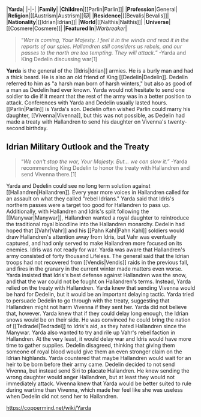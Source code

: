 |**Yarda**|
|-|-|
|**Family**|
|**Children**|[[Parlin\|Parlin]]|
|**Profession**|General|
|**Religion**|[[Austrism\|Austrism]]🐱︎|
|**Residence**|[[Bevalis\|Bevalis]]|
|**Nationality**|[[Idrian\|Idrian]]|
|**World**|[[Nalthis\|Nalthis]]|
|**Universe**|[[Cosmere\|Cosmere]]|
|**Featured In**|*Warbreaker*|

>“*War is coming, Your Majesty. I feel it in the winds and read it in the reports of our spies. Hallandren still considers us rebels, and our passes to the north are too tempting. They will attack.*”
\-Yarda and King Dedelin discussing war[1]


**Yarda** is the general of the [[Idris\|Idrian]] armies. He is a burly man and had a thick beard. He is also an old friend of King [[Dedelin\|Dedelin]]. Dedelin referred to him as "a harsh man born of harsh winters," but also as good of a man as Dedelin had ever known. Yarda would not hesitate to send one soldier to die if it meant that the rest of the army was in a better position to attack. Conferences with Yarda and Dedelin usually lasted hours.
[[Parlin\|Parlin]] is Yarda's son. Dedelin often wished Parlin could marry his daughter, [[Vivenna\|Vivenna]], but this was not possible, as Dedelin had made a treaty with Hallandren to send his daughter on Vivenna's twenty-second birthday.

## Idrian Military Outlook and the Treaty
>“*We can't stop the war, Your Majesty. But... we can slow it.*”
\-Yarda recommending King Dedelin to honor the treaty with Hallandren and send Vivenna there.[1]


Yarda and Dedelin could see no long term solution against [[Hallandren\|Hallandren]]. Every year more voices in Hallandren called for an assault on what they called "rebel Idrians." Yarda said that Idris's northern passes were a target too good for Hallandren to pass up. Additionally, with Hallandren and Idris's split following the [[Manywar\|Manywar]], Hallandren wanted a royal daughter to reintroduce the traditional royal bloodline into the Hallandren monarchy.
Dedelin had hoped that [[Vahr\|Vahr]] and his [[Pahn Kahl\|Pahn Kahl]] soldiers would draw Hallandren's attention away from Idris, but Vahr was eventually captured, and had only served to make Hallandren more focused on its enemies.
Idris was not ready for war. Yarda was aware that Hallandren's army consisted of forty thousand Lifeless. The general said that the Idrian troops had not recovered from [[Vendis\|Vendis]] raids in the previous fall, and fires in the granary in the current winter made matters even worse. Yarda insisted that Idris's best defense against Hallandren was the snow, and that the war could not be fought on Hallandren's terms.
Instead, Yarda relied on the treaty with Hallandren. Yarda knew that sending Vivenna would be hard for Dedelin, but it would be an important delaying tactic. Yarda tried to persuade Dedelin to go through with the treaty, suggesting that Hallandren might not harm Vivenna if they sent her. Yarda did not believe that, however.
Yarda knew that if they could delay long enough, the Idrian snows would be on their side. He was convinced he could bring the nation of [[Tedradel\|Tedradel]] to Idris's aid, as they hated Hallandren since the Manywar. Yarda also wanted to try and rile up Vahr's rebel faction in Hallandren. At the very least, it would delay war and Idris would have more time to gather supplies. Dedelin disagreed, thinking that giving them someone of royal blood would give them an even stronger claim on the Idrian highlands. Yarda countered that maybe Hallandren would wait for an heir to be born before their army came.
Dedelin decided to not send Vivenna, but instead send Siri to placate Hallandren. He knew sending the wrong daughter would anger Hallandren, but at least they would not immediately attack.
Vivenna knew that Yarda would be better suited to rule during wartime than Vivenna, which made her feel like she was useless when Dedelin did not send her to Hallandren.



https://coppermind.net/wiki/Yarda